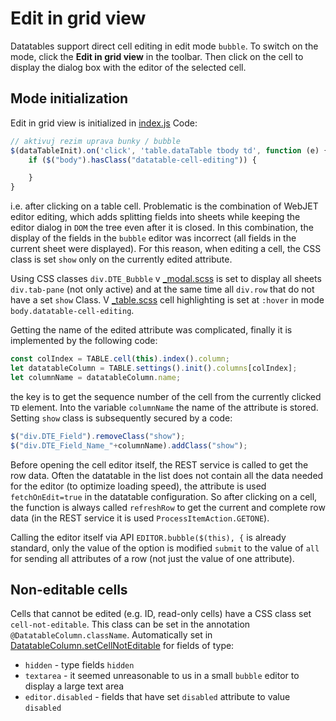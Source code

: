 # Edit in grid view

Datatables support direct cell editing in edit mode `bubble`. To switch on the mode, click the **Edit in grid view** in the toolbar. Then click on the cell to display the dialog box with the editor of the selected cell.

## Mode initialization

Edit in grid view is initialized in [index.js](../../../src/main/webapp/admin/v9/npm_packages/webjetdatatables/index.js) Code:

```javascript
// aktivuj rezim uprava bunky / bubble
$(dataTableInit).on('click', 'table.dataTable tbody td', function (e) {
    if ($("body").hasClass("datatable-cell-editing")) {

    }
}
```

i.e. after clicking on a table cell. Problematic is the combination of WebJET editor editing, which adds splitting fields into sheets while keeping the editor dialog in `DOM` the tree even after it is closed. In this combination, the display of the fields in the `bubble` editor was incorrect (all fields in the current sheet were displayed). For this reason, when editing a cell, the CSS class is set `show` only on the currently edited attribute.

Using CSS classes `div.DTE_Bubble` v [\_modal.scss](../../../src/main/webapp/admin/v9/src/scss/3-base/_modal.scss) is set to display all sheets `div.tab-pane` (not only active) and at the same time all `div.row` that do not have a set `show` Class. V [\_table.scss](../../../src/main/webapp/admin/v9/src/scss/3-base/_table.scss) cell highlighting is set at `:hover` in mode `body.datatable-cell-editing`.

Getting the name of the edited attribute was complicated, finally it is implemented by the following code:

```javascript
const colIndex = TABLE.cell(this).index().column;
let datatableColumn = TABLE.settings().init().columns[colIndex];
let columnName = datatableColumn.name;
```

the key is to get the sequence number of the cell from the currently clicked `TD` element. Into the variable `columnName` the name of the attribute is stored. Setting `show` class is subsequently secured by a code:

```javascript
$("div.DTE_Field").removeClass("show");
$("div.DTE_Field_Name_"+columnName).addClass("show");
```

Before opening the cell editor itself, the REST service is called to get the row data. Often the datatable in the list does not contain all the data needed for the editor (to optimize loading speed), the attribute is used `fetchOnEdit=true` in the datatable configuration. So after clicking on a cell, the function is always called `refreshRow` to get the current and complete row data (in the REST service it is used `ProcessItemAction.GETONE`).

Calling the editor itself via API `EDITOR.bubble($(this), {` is already standard, only the value of the option is modified `submit` to the value of `all` for sending all attributes of a row (not just the value of one attribute).

## Non-editable cells

Cells that cannot be edited (e.g. ID, read-only cells) have a CSS class set `cell-not-editable`. This class can be set in the annotation `@DatatableColumn.className`. Automatically set in [DatatableColumn.setCellNotEditable](../../../src/main/java/sk/iway/iwcm/system/datatable/json/DataTableColumn.java) for fields of type:
- `hidden` - type fields `hidden`
- `textarea` - it seemed unreasonable to us in a small `bubble` editor to display a large text area
- `editor.disabled` - fields that have set `disabled` attribute to value `disabled`
